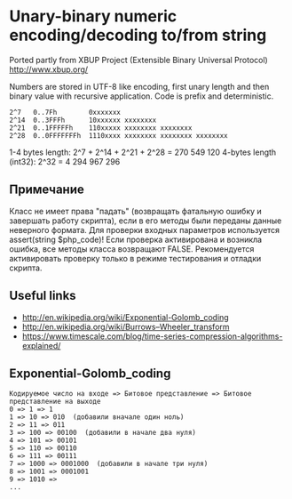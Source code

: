 # Unary-binary numeric encoding/decoding to/from string

Ported partly from XBUP Project (Extensible Binary Universal Protocol)
http://www.xbup.org/

Numbers are stored in UTF-8 like encoding, first unary length and then binary
value with recursive application. Code is prefix and deterministic.
```
2^7   0..7Fh        0xxxxxxx
2^14  0..3FFFh      10xxxxxx xxxxxxxx
2^21  0..1FFFFFh    110xxxxx xxxxxxxx xxxxxxxx
2^28  0..0FFFFFFFh  1110xxxx xxxxxxxx xxxxxxxx xxxxxxxx
```
1-4 bytes length:       2^7 + 2^14 + 2^21 + 2^28 = 270 549 120
4-bytes length (int32): 2^32 = 4 294 967 296

## Примечание
  Класс не имеет права "падать" (возвращать фатальную ошибку и завершать работу скрипта),
  если в его методы были переданы данные неверного формата.
  Для проверки входных параметров используется assert(string $php_code)!
  Если проверка активирована и возникла ошибка, все методы класса возвращают FALSE.
  Рекомендуется активировать проверку только в режиме тестирования и отладки скрипта.

## Useful links
* http://en.wikipedia.org/wiki/Exponential-Golomb_coding
* http://en.wikipedia.org/wiki/Burrows–Wheeler_transform
* https://www.timescale.com/blog/time-series-compression-algorithms-explained/

## Exponential-Golomb_coding

```
Кодируемое число на входе => Битовое представление => Битовое представление на выходе
0 => 1 => 1
1 => 10 => 010  (добавили вначале один ноль)
2 => 11 => 011
3 => 100 => 00100  (добавили в начале два нуля)
4 => 101 => 00101
5 => 110 => 00110
6 => 111 => 00111
7 => 1000 => 0001000  (добавили в начале три нуля)
8 => 1001 => 0001001
9 => 1010 =>   
...
```
